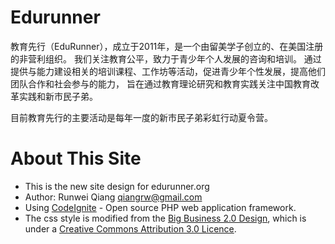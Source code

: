 Edurunner
==========
教育先行（EduRunner），成立于2011年，是一个由留美学子创立的、在美国注册的非营利组织。
我们关注教育公平，致力于青少年个人发展的咨询和培训。
通过提供与能力建设相关的培训课程、工作坊等活动，促进青少年个性发展，提高他们团队合作和社会参与的能力，
旨在通过教育理论研究和教育实践关注中国教育改革实践和新市民子弟。

目前教育先行的主要活动是每年一度的新市民子弟彩虹行动夏令营。

About This Site
==========
* This is the new site design for edurunner.org
* Author: Runwei Qiang <qiangrw@gmail.com>
* Using [CodeIgnite](http://codeigniter.com) - Open source PHP web application framework. 
* The css style is modified from the [Big Business 2.0 Design](http://www.freewebtemplates.com/download/free-website-template/big-business-20-639972274/), which is under a [Creative Commons Attribution 3.0 Licence](http://creativecommons.org/licenses/by/3.0/).